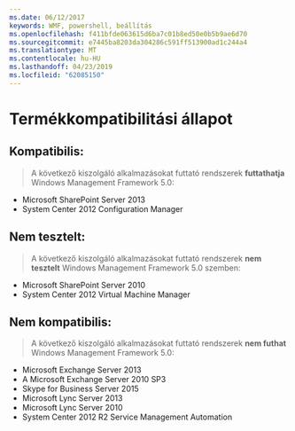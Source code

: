 ```yaml
---
ms.date: 06/12/2017
keywords: WMF, powershell, beállítás
ms.openlocfilehash: f411bfde063615d6ba7c01b8ed50e0b5b9ae6d70
ms.sourcegitcommit: e7445ba8203da304286c591ff513900ad1c244a4
ms.translationtype: MT
ms.contentlocale: hu-HU
ms.lasthandoff: 04/23/2019
ms.locfileid: "62085150"
---
```

# <a name="product-compatibility-status"></a>Termékkompatibilitási állapot

## <a name="compatible"></a>Kompatibilis:
> A következő kiszolgáló alkalmazásokat futtató rendszerek **futtathatja** Windows Management Framework 5.0:

- Microsoft SharePoint Server 2013
- System Center 2012 Configuration Manager

## <a name="not-tested"></a>Nem tesztelt:
> A következő kiszolgáló alkalmazásokat futtató rendszerek **nem tesztelt** Windows Management Framework 5.0 szemben:

- Microsoft SharePoint Server 2010
- System Center 2012 Virtual Machine Manager

## <a name="incompatible"></a>Nem kompatibilis:
> A következő kiszolgáló alkalmazásokat futtató rendszerek **nem futhat** Windows Management Framework 5.0:

- Microsoft Exchange Server 2013
- A Microsoft Exchange Server 2010 SP3
- Skype for Business Server 2015
- Microsoft Lync Server 2013
- Microsoft Lync Server 2010
- System Center 2012 R2 Service Management Automation
